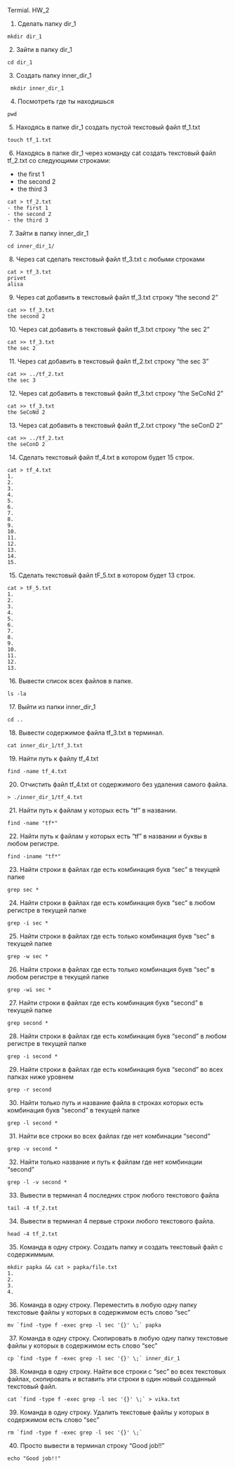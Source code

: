 Termial. HW_2
1. Сделать папку dir_1 

``` 
mkdir dir_1
```

 2. Зайти в папку dir_1
 
```
cd dir_1
```

 3. Создать папку inner_dir_1

```
 mkdir inner_dir_1
 ```
 
4. Посмотреть где ты находишься

```
pwd
```

 5. Находясь в папке dir_1 создать пустой текстовый файл tf_1.txt
 
 
 ```
 touch tf_1.txt
 ```

 6. Находясь в папке dir_1 через команду cat создать текстовый файл tf_2.txt со следующими строками:
- the first 1
- the second 2
- the third 3

```
cat > tf_2.txt
- the first 1
- the second 2
- the third 3
```

 7. Зайти в папку inner_dir_1
 
 
```
cd inner_dir_1/
```

 8. Через cat сделать текстовый файл tf_3.txt  c любыми строками
 
```
cat > tf_3.txt
privet
alisa
```

 9. Через cat добавить в текстовый файл tf_3.txt строку “the second 2”
 
```
cat >> tf_3.txt
the second 2
```

 10. Через cat добавить в текстовый файл tf_3.txt строку “the sec 2”
 
 ```
 cat >> tf_3.txt
the sec 2
```

 11. Через cat добавить в текстовый файл tf_2.txt строку “the sec 3”

```
cat >> ../tf_2.txt
the sec 3
```

 12. Через cat добавить в текстовый файл tf_3.txt строку “the SeCoNd 2”

```
cat >> tf_3.txt
the SeCoNd 2
```

 13. Через cat добавить в текстовый файл tf_2.txt строку “the seConD 2”

```
cat >> ../tf_2.txt
the seConD 2
```

 14. Сделать текстовый файл tf_4.txt в котором будет 15 строк.

```
cat > tf_4.txt
1.
2.
3.
4.
5.
6.
7.
8.
9.
10.
11.
12.
13.
14.
15.
```

 15. Сделать текстовый файл tF_5.txt в котором будет 13 строк.
 
```
cat > tF_5.txt
1.
2.
3.
4.
5.
6.
7.
8.
9.
10.
11.
12.
13.
```

 16. Вывести список всех файлов в папке.

```
ls -la
```

 17. Выйти из папки inner_dir_1

```
cd ..
```

 18. Вывести содержимое файла tf_3.txt в терминал.

```
cat inner_dir_1/tf_3.txt
```

 19. Найти путь к файлу tf_4.txt

```
find -name tf_4.txt
```

 20. Отчистить файл tf_4.txt от содержимого без удаления самого файла.

``` 
> ./inner_dir_1/tf_4.txt
```
 21. Найти путь к файлам у которых есть  “tf” в названии.

```
find -name "tf*"
```
 22. Найти путь к файлам у которых есть  “tf” в названии и буквы в любом регистре.

```
find -iname "tf*"
```
 23. Найти строки в файлах где есть комбинация букв “sec” в текущей папке
```
grep sec *
```
 24. Найти строки в файлах где есть комбинация букв “sec” в любом регистре в текущей папке
```
grep -i sec *
```
 25. Найти строки в файлах где есть только комбинация букв “sec” в текущей папке
```
grep -w sec *
```
 26. Найти строки в файлах где есть только комбинация букв “sec” в любом регистре в текущей папке
```
grep -wi sec *
```
 27. Найти строки в файлах где есть комбинация букв “second” в текущей папке
```
grep second *
```
 28. Найти строки в файлах где есть комбинация букв “second” в любом регистре в текущей папке
```
grep -i second *
```
 29. Найти строки в файлах где есть комбинация букв “second” во всех папках ниже уровнем
```
grep -r second
```
 30. Найти только путь и название файла в строках которых есть комбинация букв “second” в текущей папке
```
grep -l second *
```
 31. Найти все строки во всех файлах где нет комбинации “second”
```
grep -v second *
```
 32. Найти только название и путь к файлам где нет комбинации “second”
```
grep -l -v second *
```
 33. Вывести в терминал 4 последних строк любого текстового файла
```
tail -4 tf_2.txt
```
 34. Вывести в терминал 4 первые строки любого текстового файла.
```
head -4 tf_2.txt
```
 35. Команда в одну строку. Создать папку и создать текстовый файл с содержиммым.
```
mkdir papka && cat > papka/file.txt
1.
2.
3.
4.
```

 36. Команда в одну строку. Переместить в любую одну папку текстовые файлы у которых в содержимом есть слово “sec”
 
 ```
 mv `find -type f -exec grep -l sec '{}' \;` papka
 ```

 37. Команда в одну строку. Скопировать в любую одну папку текстовые файлы у которых в содержимом есть слово “sec”
```
cp `find -type f -exec grep -l sec '{}' \;` inner_dir_1
```
 38. Команда в одну строку. Найти все строки c “sec” во всех текстовых файлах, скопировать и вставить эти строки в один новый созданный текстовый файл.
```
cat `find -type f -exec grep -l sec '{}' \;` > vika.txt
```
 39. Команда в одну строку. Удалить текстовые файлы у которых в содержимом есть слово “sec”
```
rm `find -type f -exec grep -l sec '{}' \;` 
```
 40. Просто вывести в терминал строку “Good job!!”
```
echo "Good job!!"
```
